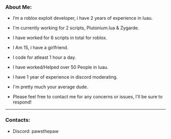 ### About Me:
- I’m a roblox exploit developer, i have 2 years of experience in luau.

- I'm currently working for 2 scripts, Plutonium.lua & Zygarde.

- I have worked for 6 scripts in total for roblox.

- I Am 15, i have a girlfriend.

- I code for atleast 1 hour a day.

- I have worked/Helped over 50 People in luau.

- I have 1 year of experience in discord moderating.

- I'm pretty much your average dude.

- Please feel free to contact me for any concerns or issues, I'll be sure to respond!

---
### Contacts:
- Discord: pawsthepaw
